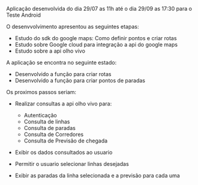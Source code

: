 Aplicação desenvolvida do dia 29/07 as 11h até o dia 29/09 as 17:30 para o Teste Android

O desenvvolvimento apresentou as seguintes etapas:

- Estudo do sdk do google maps: Como definir pontos e criar rotas
- Estudo sobre Google cloud para integração a api do google maps
- Estudo sobre a api olho vivo

A aplicação se encontra no seguinte estado:

- Desenvolvido a função para criar rotas
- Desenvolvido a função para criar pontos de paradas

Os proximos passos seriam:

- Realizar consultas a api olho vivo para:
  - Autenticação
  - Consulta de linhas
  - Consulta de paradas
  - Consulta de Corredores
  - Consulta de Previsão de chegada

- Exibir os dados consultados ao usuario
- Permitir o usuario selecionar linhas desejadas
- Exibir as paradas da linha selecionada e a previsão para cada uma